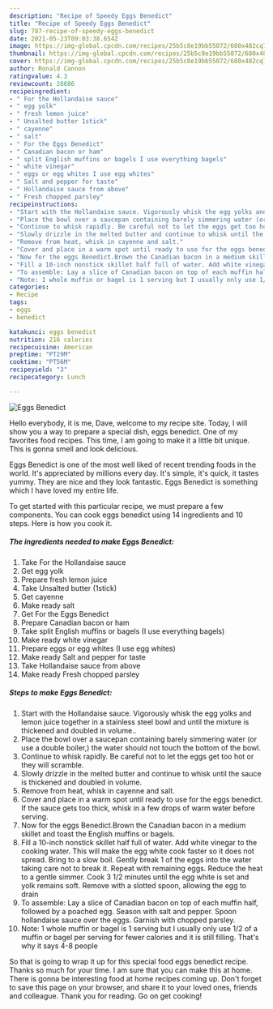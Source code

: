 ```yaml
---
description: "Recipe of Speedy Eggs Benedict"
title: "Recipe of Speedy Eggs Benedict"
slug: 787-recipe-of-speedy-eggs-benedict
date: 2021-05-23T09:03:38.654Z
image: https://img-global.cpcdn.com/recipes/25b5c8e19bb55072/680x482cq70/eggs-benedict-recipe-main-photo.jpg
thumbnail: https://img-global.cpcdn.com/recipes/25b5c8e19bb55072/680x482cq70/eggs-benedict-recipe-main-photo.jpg
cover: https://img-global.cpcdn.com/recipes/25b5c8e19bb55072/680x482cq70/eggs-benedict-recipe-main-photo.jpg
author: Ronald Cannon
ratingvalue: 4.3
reviewcount: 28686
recipeingredient:
- " For the Hollandaise sauce"
- " egg yolk"
- " fresh lemon juice"
- " Unsalted butter 1stick"
- " cayenne"
- " salt"
- " For the Eggs Benedict"
- " Canadian bacon or ham"
- " split English muffins or bagels I use everything bagels"
- " white vinegar"
- " eggs or egg whites I use egg whites"
- " Salt and pepper for taste"
- " Hollandaise sauce from above"
- " Fresh chopped parsley"
recipeinstructions:
- "Start with the Hollandaise sauce. Vigorously whisk the egg yolks and lemon juice together in a stainless steel bowl and until the mixture is thickened and doubled in volume.."
- "Place the bowl over a saucepan containing barely simmering water (or use a double boiler,) the water should not touch the bottom of the bowl."
- "Continue to whisk rapidly. Be careful not to let the eggs get too hot or they will scramble."
- "Slowly drizzle in the melted butter and continue to whisk until the sauce is thickened and doubled in volume."
- "Remove from heat, whisk in cayenne and salt."
- "Cover and place in a warm spot until ready to use for the eggs benedict. If the sauce gets too thick, whisk in a few drops of warm water before serving."
- "Now for the eggs Benedict.Brown the Canadian bacon in a medium skillet and toast the English muffins or bagels."
- "Fill a 10-inch nonstick skillet half full of water. Add white vinegar to the cooking water. This will make the egg white cook faster so it does not spread. Bring to a slow boil. Gently break 1 of the eggs into the water taking care not to break it. Repeat with remaining eggs. Reduce the heat to a gentle simmer. Cook 3 1/2 minutes until the egg white is set and yolk remains soft. Remove with a slotted spoon, allowing the egg to drain"
- "To assemble: Lay a slice of Canadian bacon on top of each muffin half, followed by a poached egg. Season with salt and pepper. Spoon hollandaise sauce over the eggs. Garnish with chopped parsley."
- "Note: 1 whole muffin or bagel is 1 serving but I usually only use 1/2 of a muffin or bagel per serving for fewer calories and it is still filling. That&#39;s why it says 4-8 people"
categories:
- Recipe
tags:
- eggs
- benedict

katakunci: eggs benedict 
nutrition: 216 calories
recipecuisine: American
preptime: "PT29M"
cooktime: "PT56M"
recipeyield: "3"
recipecategory: Lunch

---
```



![Eggs Benedict](https://img-global.cpcdn.com/recipes/25b5c8e19bb55072/680x482cq70/eggs-benedict-recipe-main-photo.jpg)

Hello everybody, it is me, Dave, welcome to my recipe site. Today, I will show you a way to prepare a special dish, eggs benedict. One of my favorites food recipes. This time, I am going to make it a little bit unique. This is gonna smell and look delicious.

Eggs Benedict is one of the most well liked of recent trending foods in the world. It's appreciated by millions every day. It's simple, it's quick, it tastes yummy. They are nice and they look fantastic. Eggs Benedict is something which I have loved my entire life.




To get started with this particular recipe, we must prepare a few components. You can cook eggs benedict using 14 ingredients and 10 steps. Here is how you cook it.

<!--inarticleads1-->

##### The ingredients needed to make Eggs Benedict:

1. Take  For the Hollandaise sauce
1. Get  egg yolk
1. Prepare  fresh lemon juice
1. Take  Unsalted butter (1stick)
1. Get  cayenne
1. Make ready  salt
1. Get  For the Eggs Benedict
1. Prepare  Canadian bacon or ham
1. Take  split English muffins or bagels (I use everything bagels)
1. Make ready  white vinegar
1. Prepare  eggs or egg whites (I use egg whites)
1. Make ready  Salt and pepper for taste
1. Take  Hollandaise sauce from above
1. Make ready  Fresh chopped parsley




<!--inarticleads2-->

##### Steps to make Eggs Benedict:

1. Start with the Hollandaise sauce. Vigorously whisk the egg yolks and lemon juice together in a stainless steel bowl and until the mixture is thickened and doubled in volume..
1. Place the bowl over a saucepan containing barely simmering water (or use a double boiler,) the water should not touch the bottom of the bowl.
1. Continue to whisk rapidly. Be careful not to let the eggs get too hot or they will scramble.
1. Slowly drizzle in the melted butter and continue to whisk until the sauce is thickened and doubled in volume.
1. Remove from heat, whisk in cayenne and salt.
1. Cover and place in a warm spot until ready to use for the eggs benedict. If the sauce gets too thick, whisk in a few drops of warm water before serving.
1. Now for the eggs Benedict.Brown the Canadian bacon in a medium skillet and toast the English muffins or bagels.
1. Fill a 10-inch nonstick skillet half full of water. Add white vinegar to the cooking water. This will make the egg white cook faster so it does not spread. Bring to a slow boil. Gently break 1 of the eggs into the water taking care not to break it. Repeat with remaining eggs. Reduce the heat to a gentle simmer. Cook 3 1/2 minutes until the egg white is set and yolk remains soft. Remove with a slotted spoon, allowing the egg to drain
1. To assemble: Lay a slice of Canadian bacon on top of each muffin half, followed by a poached egg. Season with salt and pepper. Spoon hollandaise sauce over the eggs. Garnish with chopped parsley.
1. Note: 1 whole muffin or bagel is 1 serving but I usually only use 1/2 of a muffin or bagel per serving for fewer calories and it is still filling. That&#39;s why it says 4-8 people




So that is going to wrap it up for this special food eggs benedict recipe. Thanks so much for your time. I am sure that you can make this at home. There is gonna be interesting food at home recipes coming up. Don't forget to save this page on your browser, and share it to your loved ones, friends and colleague. Thank you for reading. Go on get cooking!
